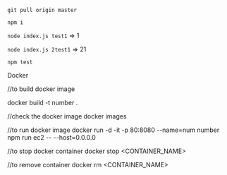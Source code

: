 `git pull origin master`

`npm i`

`node index.js test1` => 1


`node index.js 2test1` => 21

`npm test`


Docker

//to build docker image

docker build -t number . 

//check the docker image
docker images

//to run docker image
docker run -d -it -p 80:8080 --name=num number npm run ec2 -- --host=0.0.0.0

//to stop docker container
docker stop <CONTAINER_NAME>

//to remove container 
docker rm <CONTAINER_NAME>
